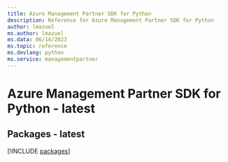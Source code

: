 ```yaml
---
title: Azure Management Partner SDK for Python
description: Reference for Azure Management Partner SDK for Python
author: lmazuel
ms.author: lmazuel
ms.data: 06/14/2023
ms.topic: reference
ms.devlang: python
ms.service: managementpartner
---
```

# Azure Management Partner SDK for Python - latest
## Packages - latest
[!INCLUDE [packages](management-partner-index.md)]